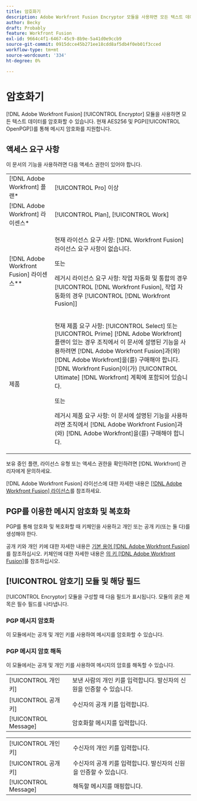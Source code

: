 ```yaml
---
title: 암호화기
description: Adobe Workfront Fusion Encryptor 모듈을 사용하면 모든 텍스트 데이터를 암호화할 수 있습니다. 현재 AES256 및 PGP(OpenPGP)를 통해 메시지 암호화를 지원합니다.
author: Becky
draft: Probably
feature: Workfront Fusion
exl-id: 9664c4f1-6467-45c9-8b9e-5a41d0e9ccb9
source-git-commit: 0915dcce45b271ee18cdd8af5db4f0eb01f3cced
workflow-type: tm+mt
source-wordcount: '334'
ht-degree: 0%

---
```


# 암호화기

[!DNL Adobe Workfront Fusion] [!UICONTROL Encryptor] 모듈을 사용하면 모든 텍스트 데이터를 암호화할 수 있습니다. 현재 AES256 및 PGP([!UICONTROL OpenPGP])를 통해 메시지 암호화를 지원합니다.

## 액세스 요구 사항

이 문서의 기능을 사용하려면 다음 액세스 권한이 있어야 합니다.

<table style="table-layout:auto"> 
 <col> 
 <col> 
 <tbody> 
  <tr> 
   <td role="rowheader">[!DNL Adobe Workfront] 플랜*</td>
  <td> <p>[!UICONTROL Pro] 이상</p> </td>
  </tr> 
  <tr data-mc-conditions=""> 
   <td role="rowheader">[!DNL Adobe Workfront] 라이센스*</td>
   <td> <p>[!UICONTROL Plan], [!UICONTROL Work]</p> </td> 
  </tr> 
  <tr> 
   <td role="rowheader">[!DNL Adobe Workfront Fusion] 라이센스**</td> 
   <td>
   <p>현재 라이선스 요구 사항: [!DNL Workfront Fusion] 라이선스 요구 사항이 없습니다.</p>
   <p>또는</p>
   <p>레거시 라이선스 요구 사항: 작업 자동화 및 통합의 경우 [!UICONTROL [!DNL Workfront Fusion], 작업 자동화의 경우 [!UICONTROL [!DNL Workfront Fusion]]</p>
   </td> 
  </tr> 
  <tr> 
   <td role="rowheader">제품</td> 
   <td>
   <p>현재 제품 요구 사항: [!UICONTROL Select] 또는 [!UICONTROL Prime] [!DNL Adobe Workfront] 플랜이 있는 경우 조직에서 이 문서에 설명된 기능을 사용하려면 [!DNL Adobe Workfront Fusion]과(와) [!DNL Adobe Workfront]을(를) 구매해야 합니다. [!DNL Workfront Fusion]이(가) [!UICONTROL Ultimate] [!DNL Workfront] 계획에 포함되어 있습니다.</p>
   <p>또는</p>
   <p>레거시 제품 요구 사항: 이 문서에 설명된 기능을 사용하려면 조직에서 [!DNL Adobe Workfront Fusion]과(와) [!DNL Adobe Workfront]을(를) 구매해야 합니다.</p>
   </td> 
  </tr> 
 </tbody> 
</table>

보유 중인 플랜, 라이선스 유형 또는 액세스 권한을 확인하려면 [!DNL Workfront] 관리자에게 문의하세요.

[!DNL Adobe Workfront Fusion] 라이선스에 대한 자세한 내용은 [[!DNL Adobe Workfront Fusion] 라이선스](../../workfront-fusion/get-started/license-automation-vs-integration.md)를 참조하세요.

## PGP를 이용한 메시지 암호화 및 복호화

PGP를 통해 암호화 및 복호화할 때 키체인을 사용하고 개인 또는 공개 키(또는 둘 다)를 생성해야 한다.

공개 키와 개인 키에 대한 자세한 내용은 [기본 용어 [!DNL Adobe Workfront Fusion]](../../workfront-fusion/get-started/basic-terms.md)를 참조하십시오. 키체인에 대한 자세한 내용은 [의 키 [!DNL Adobe Workfront Fusion]](../../workfront-fusion/connections/keys.md)를 참조하십시오.

## [!UICONTROL 암호기] 모듈 및 해당 필드

[!UICONTROL Encryptor] 모듈을 구성할 때 다음 필드가 표시됩니다. 모듈의 굵은 제목은 필수 필드를 나타냅니다.

### PGP 메시지 암호화

이 모듈에서는 공개 및 개인 키를 사용하여 메시지를 암호화할 수 있습니다.

<table style="table-layout:auto">
    <tr>
        <td>[!UICONTROL 개인 키]</td>
        <td>보낸 사람의 개인 키를 입력합니다. 발신자의 신원을 인증할 수 있습니다.</td>
    </tr>
    <tr>
        <td>[!UICONTROL 공개 키]</td>
        <td>수신자의 공개 키를 입력합니다.</td>
    </tr>
    <tr>
        <td>[!UICONTROL Message]</td>
        <td>암호화할 메시지를 입력합니다.</td>
    </tr>

### PGP 메시지 암호 해독

이 모듈에서는 공개 및 개인 키를 사용하여 메시지의 암호를 해독할 수 있습니다.

<table style="table-layout:auto">
    <tr>
        <td>[!UICONTROL 개인 키]</td>
        <td>수신자의 개인 키를 입력합니다.</td>
    </tr>
    <tr>
        <td>[!UICONTROL 공개 키]</td>
        <td>수신자의 공개 키를 입력합니다. 발신자의 신원을 인증할 수 있습니다.</td>
    </tr>
    <tr>
        <td>[!UICONTROL Message]</td>
        <td>해독할 메시지를 매핑합니다.</td>
    </tr>
</table>
